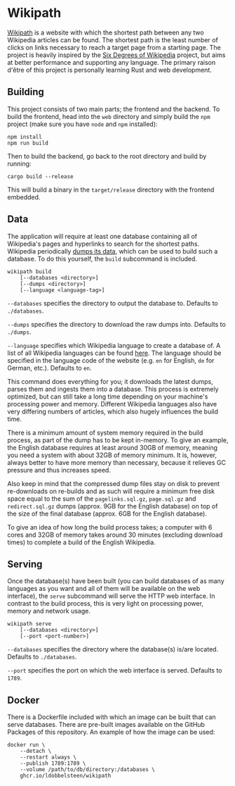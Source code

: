 # Wikipath

[Wikipath](https://wikipath.dobbel.dev) is a website with which the shortest path between any two Wikipedia articles can be found. The shortest path is the least number of clicks on links necessary to reach a target page from a starting page. The project is heavily inspired by the [Six Degrees of Wikipedia](https://www.sixdegreesofwikipedia.com) project, but aims at better performance and supporting any language. The primary raison d'être of this project is personally learning Rust and web development.

## Building

This project consists of two main parts; the frontend and the backend. To build the frontend, head into the `web` directory and simply build the `npm` project (make sure you have `node` and `npm` installed):

```
npm install
npm run build
```

Then to build the backend, go back to the root directory and build by running:

```
cargo build --release
```

This will build a binary in the `target/release` directory with the frontend embedded.

## Data

The application will require at least one database containing all of Wikipedia's pages and hyperlinks to search for the shortest paths. Wikipedia periodically [dumps its data](https://dumps.wikimedia.org/), which can be used to build such a database. To do this yourself, the `build` subcommand is included.

```
wikipath build
    [--databases <directory>]
    [--dumps <directory>]
    [--language <language-tag>]
```

`--databases` specifies the directory to output the database to. Defaults to `./databases`.

`--dumps` specifies the directory to download the raw dumps into. Defaults to `./dumps`.

`--language` specifies which Wikipedia language to create a database of. A list of all Wikipedia languages can be found [here](https://en.wikipedia.org/wiki/List_of_Wikipedias). The language should be specified in the language code of the website (e.g. `en` for English, `de` for German, etc.). Defaults to `en`.

This command does everything for you; it downloads the latest dumps, parses them and ingests them into a database. This process is extremely optimized, but can still take a long time depending on your machine's processing power and memory. Different Wikipedia languages also have very differing numbers of articles, which also hugely influences the build time.

There is a minimum amount of system memory required in the build process, as part of the dump has to be kept in-memory. To give an example, the English database requires at least around 30GB of memory, meaning you need a system with about 32GB of memory minimum. It is, however, always better to have more memory than necessary, because it relieves GC pressure and thus increases speed.

Also keep in mind that the compressed dump files stay on disk to prevent re-downloads on re-builds and as such will require a minimum free disk space equal to the sum of the `pagelinks.sql.gz`, `page.sql.gz` and `redirect.sql.gz` dumps (approx. 9GB for the English database) on top of the size of the final database (approx. 6GB for the English database).

To give an idea of how long the build process takes; a computer with 6 cores and 32GB of memory takes around 30 minutes (excluding download times) to complete a build of the English Wikipedia.

## Serving

Once the database(s) have been built (you can build databases of as many languages as you want and all of them will be available on the web interface), the `serve` subcommand will serve the HTTP web interface. In contrast to the build process, this is very light on processing power, memory and network usage.

```
wikipath serve
    [--databases <directory>]
    [--port <port-number>]
```

`--databases` specifies the directory where the database(s) is/are located. Defaults to `./databases`.

`--port` specifies the port on which the web interface is served. Defaults to `1789`.

## Docker

There is a Dockerfile included with which an image can be built that can serve databases. There are pre-built images available on the GitHub Packages of this repository. An example of how the image can be used:

```
docker run \
    --detach \
    --restart always \
    --publish 1789:1789 \
    --volume /path/to/db/directory:/databases \
    ghcr.io/ldobbelsteen/wikipath
```
